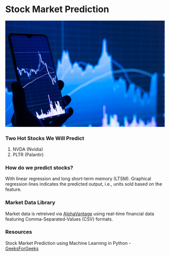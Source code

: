 # Stock Market Prediction
![Image Alt](https://github.com/oliviafjardine/Stock-Market-Prediction/blob/b38e113caf4f38505ef9b713a8c8e77fd9219c06/images/stock-market.jpg)

### Two Hot Stocks We Will Predict
1. NVDA (Nvidia)
2. PLTR (Palantir)

### How do we predict stocks?
With linear regression and long short-term memory (LTSM). Graphical regression lines indicates the predicted output, i.e., units sold based on the feature.

### Market Data Library
Market data is retreived via [AlphaVantage](https://www.alphavantage.co) using real-time financial data featuring Comma-Separated-Values (CSV) formats.

### Resources
Stock Market Prediction using Machine Learning in Python - [GeeksForGeeks](https://www.geeksforgeeks.org/stock-price-prediction-using-machine-learning-in-python/)
